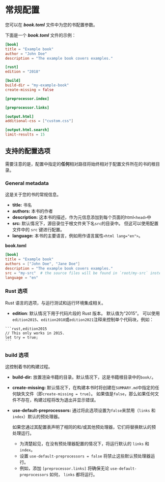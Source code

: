 # 常规配置

您可以在 ***book.toml*** 文件中为您的书配置参数。

下面是一个 ***book.toml*** 文件的示例：

```toml
[book]
title = "Example book"
author = "John Doe"
description = "The example book covers examples."

[rust]
edition = "2018"

[build]
build-dir = "my-example-book"
create-missing = false

[preprocessor.index]

[preprocessor.links]

[output.html]
additional-css = ["custom.css"]

[output.html.search]
limit-results = 15
```

## 支持的配置选项

需要注意的是，配置中指定的**任何**相对路径将始终相对于配置文件所在的书的根目录。

### General metadata

这是关于您的书的常规信息。

- **title:** 书名
- **authors:** 本书的作者
- **description:** 这本书的描述，作为元信息添加到每个页面的html`<head>`中
- **src:** 默认情况下，源目录位于根文件夹下名`src`的目录中。 但这可以使用配置文件中的 `src` 键进行配置。
- **language:** 本书的主要语言，例如用作语言属性`<html lang="en">`。

**book.toml**&nbsp;

```toml
[book]
title = "Example book"
authors = ["John Doe", "Jane Doe"]
description = "The example book covers examples."
src = "my-src"  # the source files will be found in `root/my-src` instead of `root/src`
language = "en"
```

### Rust 选项

Rust 语言的选项，与运行测试和运行环境集成相关。

- **edition**: 默认情况下用于代码片段的 Rust 版本。 默认值为“2015”。 可以使用`edition2015`、`edition2018`或`edition2021`注释来控制单个代码块，例如：

~~~text
```rust,edition2015
// This only works in 2015.
let try = true;
```
~~~

### build 选项

这控制着书的构建过程。

- **build-dir:** 放置渲染书籍的目录。默认情况下，这是书籍根目录中的`book/`。
- **create-missing:** 默认情况下，在构建本书时将创建在`SUMMARY.md`中指定的任何缺失文件（即`create-missing = true`）。 如果值是`false`，那么如果任何文件不存在，构建过程将改为退出并显示错误。
- **use-default-preprocessors:** 通过将此选项设置为`false`来禁用（`links` 和`index`）默认的预处理器。

  如果您通过其配置表声明了相同的和/或其他预处理器，它们将替换默认的预处理运行。

  - 为清楚起见，在没有预处理器配置的情况下，将运行默认的 `links` 和 `index`。
  - 设置 `use-default-preprocessors = false` 将禁止这些默认预处理器运行。
  - 例如，添加 `[preprocessor.links]` 将确保无论 `use-default-preprocessors` 如何， `links` 都将运行。
